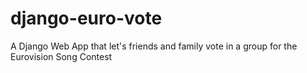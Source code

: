 # django-euro-vote
A Django Web App that let's friends and family vote in a group for the Eurovision Song Contest
